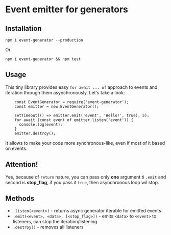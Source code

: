 # Event emitter for generators

## Installation
```npm i event-generator --production```

Or

`npm i event-generator && npm test`

## Usage
This tiny library provides easy `for await ... of` approach to events and iteration 
through them asynchronously. Let's take a look:
```
    const EventGenerator = require('event-generator');
    const emitter = new EventGenerator();
    
    setTimeout(() => emitter.emit('event', 'Hello!', true), 5);
    for await (const event of emitter.listen('event')) {
      console.log(event);
    }
    emitter.destroy();

```
It allows to make your code more synchronous-like, even if most of it based on events.

## Attention!
Yes, because of `return` nature, you can pass only **one** argument ti `.emit` and second 
is **stop_flag**, if you pass it `true`, then asynchronous loop wil stop.

## Methods
* `.listen(<event>)` - returns async generator iterable for emitted events
* `.emit(<event>, <data>, [<stop_flag>])` - emits `<data>` to `<event>` to listeners, can stop the iteration/listening
* `.destroy()` - removes all listeners
